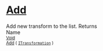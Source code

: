 # [Add](./ParallelTransformPipeline-100663504.md)

Add new transform to the list.
Returns<img width=500/>Name
<br>
<sub>[Void](https://docs.microsoft.com/en-us/dotnet/api/System.Void)</sub><img width=500/><sub>[Add](./ParallelTransformPipeline-100663504.md) ( [`ITransformation`](./../../ITransformation.md) )</sub><br>


